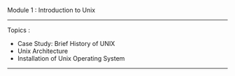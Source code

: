 Module 1 : Introduction to Unix

-----------------------------------------

Topics : 
+ Case Study: Brief History of UNIX
+ Unix Architecture
+ Installation of Unix Operating System

---------------------------------------


